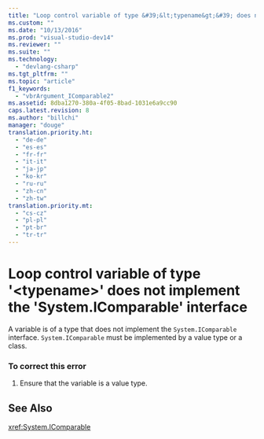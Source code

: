 ```yaml
---
title: "Loop control variable of type &#39;&lt;typename&gt;&#39; does not implement the &#39;System.IComparable&#39; interface"
ms.custom: ""
ms.date: "10/13/2016"
ms.prod: "visual-studio-dev14"
ms.reviewer: ""
ms.suite: ""
ms.technology: 
  - "devlang-csharp"
ms.tgt_pltfrm: ""
ms.topic: "article"
f1_keywords: 
  - "vbrArgument_IComparable2"
ms.assetid: 8dba1270-380a-4f05-8bad-1031e6a9cc90
caps.latest.revision: 8
ms.author: "billchi"
manager: "douge"
translation.priority.ht: 
  - "de-de"
  - "es-es"
  - "fr-fr"
  - "it-it"
  - "ja-jp"
  - "ko-kr"
  - "ru-ru"
  - "zh-cn"
  - "zh-tw"
translation.priority.mt: 
  - "cs-cz"
  - "pl-pl"
  - "pt-br"
  - "tr-tr"
---
```

# Loop control variable of type &#39;&lt;typename&gt;&#39; does not implement the &#39;System.IComparable&#39; interface
A variable is of a type that does not implement the `System.IComparable` interface. `System.IComparable` must be implemented by a value type or a class.  
  
### To correct this error  
  
1.  Ensure that the variable is a value type.  
  
## See Also  
 <xref:System.IComparable>